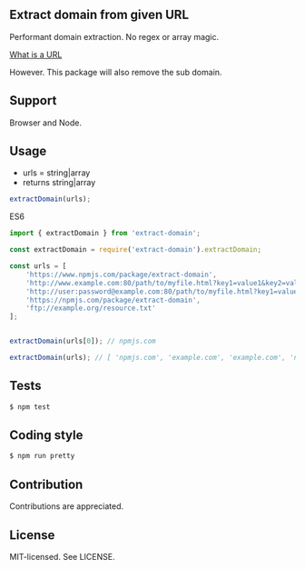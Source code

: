 Extract domain from given URL
--

Performant domain extraction. No regex or array magic.

[What is a URL](https://developer.mozilla.org/en-US/docs/Learn/Common_questions/What_is_a_URL)

However. This package will also remove the sub domain.

Support
--
Browser and Node.

Usage
--

* urls = string|array
* returns string|array

```js
extractDomain(urls);
```

ES6
```js
import { extractDomain } from 'extract-domain';
```

```js
const extractDomain = require('extract-domain').extractDomain;
```

```js
const urls = [
    'https://www.npmjs.com/package/extract-domain',
    'http://www.example.com:80/path/to/myfile.html?key1=value1&key2=value2#SomewhereInTheDocument',
    'http://user:password@example.com:80/path/to/myfile.html?key1=value1&key2=value2#SomewhereInTheDocument',
    'https://npmjs.com/package/extract-domain',
    'ftp://example.org/resource.txt'
];


extractDomain(urls[0]); // npmjs.com

extractDomain(urls); // [ 'npmjs.com', 'example.com', 'example.com', 'npmjs.com', 'example.org' ]

```

Tests
--
```bash
$ npm test
```

Coding style
--
```bash
$ npm run pretty
```

Contribution
------
Contributions are appreciated.

License
------
MIT-licensed. See LICENSE.
